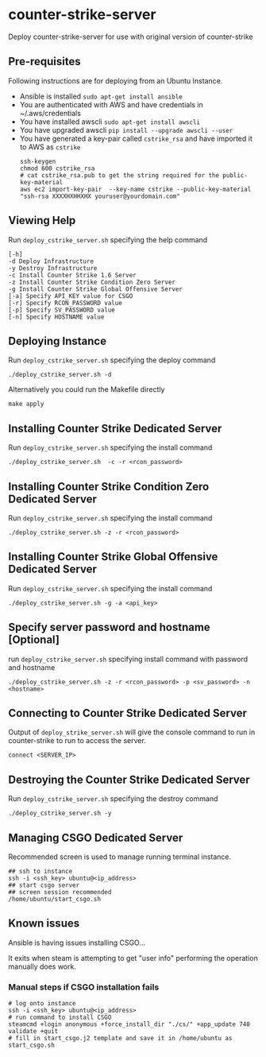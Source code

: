 # counter-strike-server
Deploy counter-strike-server for use with original version of counter-strike

## Pre-requisites

Following instructions are for deploying from an Ubuntu Instance.

- Ansible is installed `sudo apt-get install ansible`
- You are authenticated with AWS and have credentials in ~/.aws/credentials
- You have installed awscli `sudo apt-get install awscli`
- You have upgraded awscli `pip install --upgrade awscli --user`
- You have generated a key-pair called `cstrike_rsa` and have imported it to AWS as `cstrike`
  ```shell
  ssh-keygen
  chmod 600 cstrike_rsa
  # cat cstrike_rsa.pub to get the string required for the public-key-material
  aws ec2 import-key-pair  --key-name cstrike --public-key-material "ssh-rsa XXXXHXHHXHX youruser@yourdomain.com"
  ```

## Viewing Help

Run `deploy_cstrike_server.sh` specifying the help command
```shell
[-h]
-d Deploy Infrastructure
-y Destroy Infrastructure
-c Install Counter Strike 1.6 Server
-z Install Counter Strike Condition Zero Server
-g Install Counter Strike Global Offensive Server
[-a] Specify API_KEY value for CSGO
[-r] Specify RCON_PASSWORD value
[-p] Specify SV_PASSWORD value
[-n] Specify HOSTNAME value
```

## Deploying Instance

Run `deploy_cstrike_server.sh` specifying the deploy command
```shell
./deploy_cstrike_server.sh -d
```
Alternatively you could run the Makefile directly
```shell
make apply
```

## Installing Counter Strike Dedicated Server

Run `deploy_cstrike_server.sh` specifying the install command
```shell
./deploy_cstrike_server.sh  -c -r <rcon_password>
```
## Installing Counter Strike Condition Zero Dedicated Server

Run `deploy_cstrike_server.sh` specifying the install command
```shell
./deploy_cstrike_server.sh -z -r <rcon_password>
```

## Installing Counter Strike Global Offensive Dedicated Server

Run `deploy_cstrike_server.sh` specifying the install command
```shell
./deploy_cstrike_server.sh -g -a <api_key>
```

## Specify server password and hostname [Optional]

run `deploy_cstrike_server.sh` specifying install command with password and hostname
```shell
./deploy_cstrike_server.sh -z -r <rcon_password> -p <sv_password> -n <hostname>
```

## Connecting to Counter Strike Dedicated Server

Output of `deploy_strike_server.sh` will give the console command to run in counter-strike to run to access the server.
```shell
connect <SERVER_IP>
```

## Destroying the Counter Strike Dedicated Server

Run `deploy_cstrike_server.sh` specifying the destroy command
```shell
./deploy_cstrike_server.sh -y
```

## Managing CSGO Dedicated Server

Recommended screen is used to manage running terminal instance.

```shell
## ssh to instance
ssh -i <ssh_key> ubuntu@<ip_address>
## start csgo server
## screen session recommended
/home/ubuntu/start_csgo.sh
```

## Known issues

Ansible is having issues installing CSGO...

It exits when steam is attempting to get "user info"
performing the operation manually does work.

### Manual steps if CSGO installation fails

```shell
# log onto instance
ssh -i <ssh_key> ubuntu@<ip_address>
# run command to install CSGO
steamcmd +login anonymous +force_install_dir "./cs/" +app_update 740 validate +quit
# fill in start_csgo.j2 template and save it in /home/ubuntu as start_csgo.sh
```
